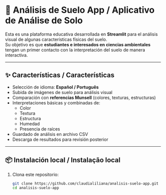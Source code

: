 # 🌱 Análisis de Suelo App / Aplicativo de Análise de Solo

Esta es una plataforma educativa desarrollada en **Streamlit** para el análisis visual de algunas características físicas del suelo.  
Su objetivo es que **estudiantes e interesados en ciencias ambientales** tengan un primer contacto con la interpretación del suelo de manera interactiva.

---

## ✨ Características / Características
- Selección de idioma: **Español / Português**
- Subida de imágenes de suelo para análisis visual
- Comparación con **referencias Munsell** (colores, texturas, estructuras)
- Interpretaciones básicas y combinadas de:
  - Color
  - Textura
  - Estructura
  - Humedad
  - Presencia de raíces
- Guardado de análisis en archivo CSV
- Descarga de resultados para revisión posterior

---

## 📦 Instalación local / Instalação local

1. Clona este repositorio:
   ```bash
   git clone https://github.com/claudialiliana/analisis-suelo-app.git
   cd analisis-suelo-app
